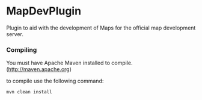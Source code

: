 MapDevPlugin
===========

Plugin to aid with the development of Maps for the official map development server.

### Compiling
You must have Apache Maven installed to compile. (http://maven.apache.org)

to compile use the following command:

```mvn clean install```
